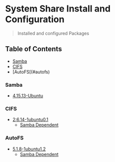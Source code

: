 # System Share Install and Configuration
> Installed and configured Packages

## Table of Contents
* [Samba](#samba)
* [CIFS](#cifs)
* [AutoFS[(#autofs)

### Samba
* [4.15.13-Ubuntu](https://github.com/Cuates/ubuntuinstall/tree/main/systemshare/samba)

### CIFS
* [2:6.14-1ubuntu0.1](https://github.com/Cuates/ubuntuinstall/tree/main/systemshare/cifs)
  * [Samba Dependent](https://github.com/Cuates/ubuntuinstall/tree/main/systemshare/samba)

### AutoFS
* [5.1.8-1ubuntu1.2](https://github.com/Cuates/ubuntuinstall/tree/main/systemshare/cifs)
  * [Samba Dependent](https://github.com/Cuates/ubuntuinstall/tree/main/systemshare/samba)
